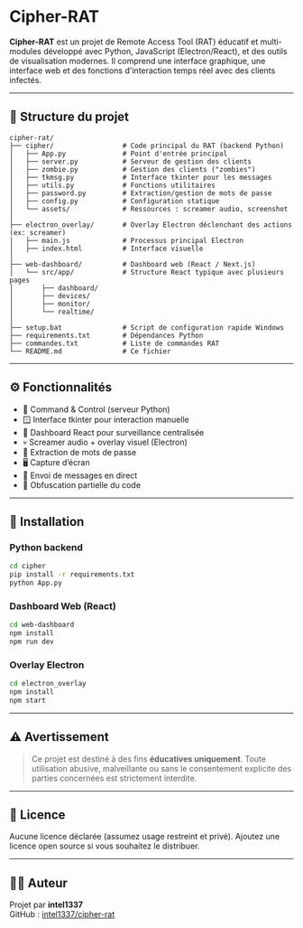 # Cipher-RAT

**Cipher-RAT** est un projet de Remote Access Tool (RAT) éducatif et multi-modules développé avec Python, JavaScript (Electron/React), et des outils de visualisation modernes. Il comprend une interface graphique, une interface web et des fonctions d'interaction temps réel avec des clients infectés.

---

## 📁 Structure du projet

```
cipher-rat/
├── cipher/                 # Code principal du RAT (backend Python)
│   ├── App.py              # Point d'entrée principal
│   ├── server.py           # Serveur de gestion des clients
│   ├── zombie.py           # Gestion des clients ("zombies")
│   ├── tkmsg.py            # Interface tkinter pour les messages
│   ├── utils.py            # Fonctions utilitaires
│   ├── password.py         # Extraction/gestion de mots de passe
│   ├── config.py           # Configuration statique
│   └── assets/             # Ressources : screamer audio, screenshot
│
├── electron_overlay/       # Overlay Electron déclenchant des actions (ex: screamer)
│   ├── main.js             # Processus principal Electron
│   ├── index.html          # Interface visuelle
│
├── web-dashboard/          # Dashboard web (React / Next.js)
│   └── src/app/            # Structure React typique avec plusieurs pages
│       ├── dashboard/
│       ├── devices/
│       ├── monitor/
│       └── realtime/
│
├── setup.bat               # Script de configuration rapide Windows
├── requirements.txt        # Dépendances Python
├── commandes.txt           # Liste de commandes RAT
└── README.md               # Ce fichier
```

---

## ⚙️ Fonctionnalités

- 📡 Command & Control (serveur Python)
- 🪟 Interface tkinter pour interaction manuelle
- 🧠 Dashboard React pour surveillance centralisée
- 💀 Screamer audio + overlay visuel (Electron)
- 🧪 Extraction de mots de passe
- 🖥️ Capture d’écran
- 💬 Envoi de messages en direct
- 🔐 Obfuscation partielle du code

---

## 🚀 Installation

### Python backend

```bash
cd cipher
pip install -r requirements.txt
python App.py
```

### Dashboard Web (React)

```bash
cd web-dashboard
npm install
npm run dev
```

### Overlay Electron

```bash
cd electron_overlay
npm install
npm start
```

---

## ⚠️ Avertissement

> Ce projet est destiné à des fins **éducatives uniquement**. Toute utilisation abusive, malveillante ou sans le consentement explicite des parties concernées est strictement interdite.

---

## 📄 Licence

Aucune licence déclarée (assumez usage restreint et privé). Ajoutez une licence open source si vous souhaitez le distribuer.

---

## 👨‍💻 Auteur

Projet par **intel1337**  
GitHub : [intel1337/cipher-rat](https://github.com/intel1337/cipher-rat)